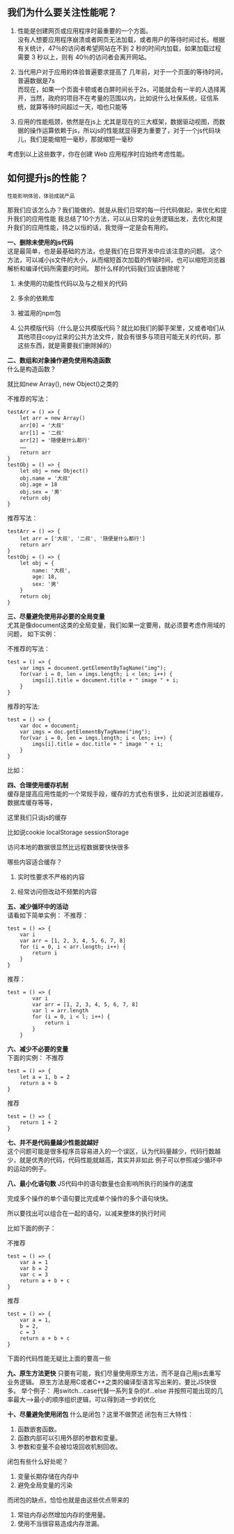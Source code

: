 ## 我们为什么要关注性能呢？
1. 性能是创建网页或应用程序时最重要的一个方面。  
没有人想要应用程序崩溃或者网页无法加载，或者用户的等待时间过长。根据有关统计，47％的访问者希望网站在不到 2 秒的时间内加载，如果加载过程需要 3 秒以上，则有 40％的访问者会离开网站。 


2. 当代用户对于应用的体验普遍要求提高了
几年前，对于一个页面的等待时间，普遍数据是7s  
而现在，如果一个页面卡顿或者白屏时间长于2s，可能就会有一半的人选择离开，当然，政府的项目不在考量的范围以内，比如说什么社保系统，征信系统，就算等待时间超过一天，咱也只能等


3. 应用的性能瓶颈，依然是在js上
尤其是现在的三大框架，数据驱动视图，而数据的操作运算依赖于js，所以js的性能就显得更为重要了，对于一个js代码块儿，我们是能缩短一毫秒，那就缩短一毫秒  

考虑到以上这些数字，你在创建 Web 应用程序时应始终考虑性能。  

## 如何提升js的性能？
`性能影响体验，体验成就产品`

那我们应该怎么办？我们能做的，就是从我们日常的每一行代码做起，来优化和提升我们的应用性能 我总结了10个方法，可以从日常的业务逻辑出发，去优化和提升我们的应用性能，持之以恒的话，我觉得一定是会有用的。  

**一、删除未使用的js代码**  
这是最简单，也是最基础的方法，也是我们在日常开发中应该注意的问题。 这个方法，可以减小js文件的大小，从而缩短首次加载的传输时间，也可以缩短浏览器解析和编译代码所需要的时间。 那什么样的代码我们应该删除呢？  

1. 未使用的功能性代码以及与之相关的代码

2. 多余的依赖库

3. 被滥用的npm包

4. 公共模版代码（什么是公共模版代码？就比如我们的脚手架里，又或者咱们从其他项目copy过来的公共方法文件，就会有很多与项目可能无关的代码，那这些东西，就是需要我们删除掉的）


**二、数组和对象操作避免使用构造函数**  
什么是构造函数？  

就比如new Array(), new Object()之类的  

不推荐的写法：  
```
testArr = () => {
    let arr = new Array()
    arr[0] = '大叔'
    arr[1] = '二叔'
    arr[2] = '随便是什么都行'
    ……
    return arr
}
testObj = () => {
    let obj = new Object()
    obj.name = '大叔'
    obj.age = 18
    obj.sex = '男'
    return obj
}
```
推荐写法：
```
testArr = () => {
    let arr = ['大叔', '二叔', '随便是什么都行']
    return arr
}
testObj = () => {
    let obj = {
        name: '大叔',
        age: 18,
        sex: '男'
    }
    return obj
}
```

**三、尽量避免使用非必要的全局变量**  
尤其是像document这类的全局变量，我们如果一定要用，就必须要考虑作用域的问题， 如下实例：

不推荐的写法：
```
test = () => {
    var imgs = document.getElementByTagName("img");
    for(var i = 0, len = imgs.length; i < len; i++) {
        imgs[i].title = document.title + " image " + i;
    }
}
```
推荐的写法:
```
test = () => {
    var doc = document;
    var imgs = doc.getElementByTagName("img");
    for(var i = 0, len = imgs.length; i < len; i++) {
        imgs[i].title = doc.title + " image " + i;
    }
}
```
比如：


**四、合理使用缓存机制**  
缓存是提高应用性能的一个常规手段，缓存的方式也有很多，比如说浏览器缓存，数据库缓存等等，

这里我们只谈js的缓存

比如说cookie localStorage sessionStorage

访问本地的数据很显然比远程数据要快快很多

哪些内容适合缓存？

1. 实时性要求不严格的内容

2. 经常访问但改动不频繁的内容


**五、减少循环中的活动**  
请看如下简单实例： 不推荐：
```
test = () => {
    var i
    var arr = [1, 2, 3, 4, 5, 6, 7, 8]
    for (i = 0, i < arr.length; i++) {
        return i
    }
}
```
推荐：
```
test = () => {
        var i
        var arr = [1, 2, 3, 4, 5, 6, 7, 8]
        var l = arr.length
        for (i = 0, i < l; i++) {
            return i
        }
    }
```    
    
**六、减少不必要的变量**  
下面的实例： 
不推荐
```
test = () => {
    let a = 1, b = 2
    return a + b
}
```
推荐
```
test = () => {
    return 1 + 2
}
```

**七、并不是代码量越少性能就越好**  
这个问题可能是很多程序员容易进入的一个误区，认为代码量越少，代码行数越少，就是优秀的代码，代码性能就越高，其实并非如此 例子可以参照减少循环中的运动的例子。  


**八、最小化语句数**
JS代码中的语句数量也会影响所执行的操作的速度  

完成多个操作的单个语句要比完成单个操作的多个语句块快。  

所以要找出可以组合在一起的语句，以减来整体的执行时间  

比如下面的例子：

不推荐
```
test = () => {
    var a = 1
    var b = 2
    var c = 3
    return a + b + c
}
```
推荐
```
test = () => {
    var a = 1,
    b = 2,
    c = 3
    return a + b + c
}
```
下面的代码性能无疑比上面的要高一些


**九、原生方法更快**
只要有可能，我们尽量使用原生方法，而不是自己用js去重写业务逻辑。 原生方法是用C或者C++之类的编译型语言写出来的，要比JS快很多。 举个例子： 用switch…case代替一系列复杂的if…else 并按照可能出现的几率最大—>最小的顺序组织逻辑，可以得到进一步的优化

**十、尽量避免使用闭包**
什么是闭包？这里不做赘述 闭包有三大特性： 
1. 函数嵌套函数。 
2. 函数内部可以引用外部的参数和变量。 
3. 参数和变量不会被垃圾回收机制回收。

闭包有些什么好处呢？ 
1. 变量长期存储在内存中 
2. 避免全局变量的污染 

而闭包的缺点，恰恰也就是由这些优点带来的 
1. 常驻内存必然增加内存的使用量。 
2. 使用不当很容易造成内存泄漏。
